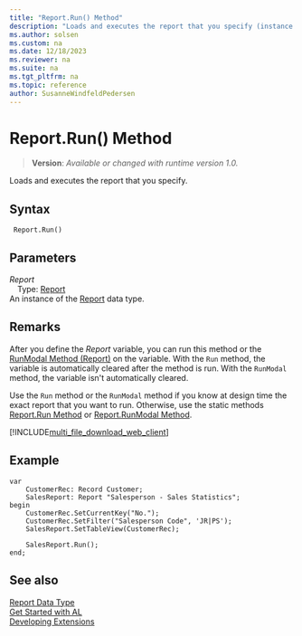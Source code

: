 ```yaml
---
title: "Report.Run() Method"
description: "Loads and executes the report that you specify (instance method)."
ms.author: solsen
ms.custom: na
ms.date: 12/18/2023
ms.reviewer: na
ms.suite: na
ms.tgt_pltfrm: na
ms.topic: reference
author: SusanneWindfeldPedersen
---
```

[//]: # (START>DO_NOT_EDIT)
[//]: # (IMPORTANT:Do not edit any of the content between here and the END>DO_NOT_EDIT.)
[//]: # (Any modifications should be made in the .xml files in the ModernDev repo.)
# Report.Run() Method
> **Version**: _Available or changed with runtime version 1.0._

Loads and executes the report that you specify.


## Syntax
```AL
 Report.Run()
```
## Parameters
*Report*  
&emsp;Type: [Report](report-data-type.md)  
An instance of the [Report](report-data-type.md) data type.  


[//]: # (IMPORTANT: END>DO_NOT_EDIT)

## Remarks  

After you define the *Report* variable, you can run this method or the [RunModal Method \(Report\)](reportinstance-runmodal-method.md) on the variable. With the `Run` method, the variable is automatically cleared after the method is run. With the `RunModal` method, the variable isn't automatically cleared. 

Use the `Run` method or the `RunModal` method if you know at design time the exact report that you want to run. Otherwise, use the static methods [Report.Run Method](report-run-method.md) or [Report.RunModal Method](report-runmodal-method.md). 

[!INCLUDE[multi_file_download_web_client](../../includes/multi_file_download_web_client.md)]
  
## Example  

```AL
var
    CustomerRec: Record Customer;
    SalesReport: Report "Salesperson - Sales Statistics";
begin
    CustomerRec.SetCurrentKey("No.");  
    CustomerRec.SetFilter("Salesperson Code", 'JR|PS');  
    SalesReport.SetTableView(CustomerRec);  
    
    SalesReport.Run();
end;
```  

## See also

[Report Data Type](report-data-type.md)  
[Get Started with AL](../../devenv-get-started.md)  
[Developing Extensions](../../devenv-dev-overview.md)